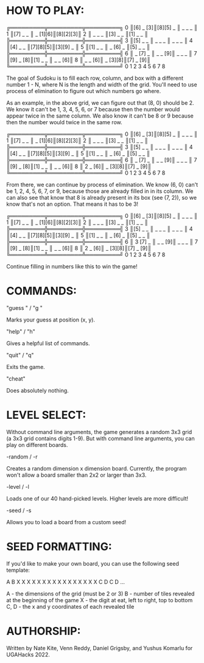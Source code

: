 # HOW TO PLAY:

   ╔═════════╦═════════╦═════════╗
0  ║[6] _ [3]║[8][5] _ ║ _  _  _ ║
1  ║[7] _  _ ║ _ [1][6]║[8][2][3]║
2  ║ _  _  _ ║[3] _  _ ║[1] _  _ ║
   ╠═════════╬═════════╬═════════╣
3  ║[5] _  _ ║ _  _  _ ║ _  _  _ ║
4  ║[4] _  _ ║[7][8][5]║[3][9] _ ║
5  ║[1] _  _ ║ _ [6] _ ║[5] _  _ ║
   ╠═════════╬═════════╬═════════╣
6  ║ _ [7] _ ║ _  _ [9]║ _  _  _ ║
7  ║[9] _ [8]║[1] _  _ ║ _  _ [6]║
8  ║ _  _ [6]║ _ [3][8]║[7] _ [9]║
   ╚═════════╩═════════╩═════════╝
     0  1  2   3  4  5   6  7  8

The goal of Sudoku is to fill each row, column, and box with a different number 1 - N,
where N is the length and width of the grid. You'll need to use process of elimination
to figure out which numbers go where.

As an example, in the above grid, we can figure out that (8, 0) should be 2. We know it
can't be 1, 3, 4, 5, 6, or 7 because then the number would appear twice in the same
column. We also know it can't be 8 or 9 because then the number would twice in the same
row.

   ╔═════════╦═════════╦═════════╗
0  ║[6] _ [3]║[8][5] _ ║ _  _  _ ║
1  ║[7] _  _ ║ _ [1][6]║[8][2][3]║
2  ║ _  _  _ ║[3] _  _ ║[1] _  _ ║
   ╠═════════╬═════════╬═════════╣
3  ║[5] _  _ ║ _  _  _ ║ _  _  _ ║
4  ║[4] _  _ ║[7][8][5]║[3][9] _ ║
5  ║[1] _  _ ║ _ [6] _ ║[5] _  _ ║
   ╠═════════╬═════════╬═════════╣
6  ║ _ [7] _ ║ _  _ [9]║ _  _  _ ║
7  ║[9] _ [8]║[1] _  _ ║ _  _ [6]║
8  ║ 2  _ [6]║ _ [3][8]║[7] _ [9]║
   ╚═════════╩═════════╩═════════╝
     0  1  2   3  4  5   6  7  8

From there, we can continue by process of elimination. We know  (6, 0) can't be 1, 2, 4,
5, 6, 7, or 9, because those are already filled in in its column. We can also see that 
know that 8 is already present in its box (see (7, 2)), so we know that's not an option.
That means it has to be 3!

   ╔═════════╦═════════╦═════════╗
0  ║[6] _ [3]║[8][5] _ ║ _  _  _ ║
1  ║[7] _  _ ║ _ [1][6]║[8][2][3]║
2  ║ _  _  _ ║[3] _  _ ║[1] _  _ ║
   ╠═════════╬═════════╬═════════╣
3  ║[5] _  _ ║ _  _  _ ║ _  _  _ ║
4  ║[4] _  _ ║[7][8][5]║[3][9] _ ║
5  ║[1] _  _ ║ _ [6] _ ║[5] _  _ ║
   ╠═════════╬═════════╬═════════╣
6  ║ 3 [7] _ ║ _  _ [9]║ _  _  _ ║
7  ║[9] _ [8]║[1] _  _ ║ _  _ [6]║
8  ║ 2  _ [6]║ _ [3][8]║[7] _ [9]║
   ╚═════════╩═════════╩═════════╝
     0  1  2   3  4  5   6  7  8

Continue filling in numbers like this to win the game!

# COMMANDS:

"guess <x> <y> <digit>" / "g <x> <y> <digit>"

Marks your guess at position (x, y).

"help" / "h"

Gives a helpful list of commands.

"quit" / "q"

Exits the game.

"cheat"

Does absolutely nothing.

# LEVEL SELECT:

Without command line arguments, the game generates a random 3x3 grid (a 3x3 grid contains 
digits 1-9). But with command line arguments, you can play on different boards.

-random <dimension> / -r <dimension>

Creates a random dimension x dimension board. Currently, the program won't allow a board
smaller than 2x2 or larger than 3x3.

-level <level number> / -l <level number>

Loads one of our 40 hand-picked levels. Higher levels are more difficult!

-seed <path> / -s <path>

Allows you to load a board from a custom seed!

# SEED FORMATTING:

If you'd like to make your own board, you can use the following seed template:

A B
X X X X
X X X X
X X X X
X X X X
C D
C D
...

A - the dimensions of the grid (must be 2 or 3)
B - number of tiles revealed at the beginning of the game
X - the digit at eat, left to right, top to bottom
C, D - the x and y coordinates of each revealed tile

# AUTHORSHIP:

Written by Nate Kite, Venn Reddy, Daniel Grigsby, and Yushus Komarlu for 
UGAHacks 2022.